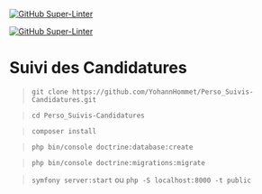 [![GitHub Super-Linter](https://github.com/YohannHommet/Perso_Suivis-candidatures/workflows/Lint%20Code%20Base/badge.svg)](https://github.com/marketplace/actions/super-linter)

[![GitHub Super-Linter](https://github.com/nvuillam/npm-groovy-lint/workflows/Lint%20Code%20Base/badge.svg)](https://github.com/marketplace/actions/super-linter)


# Suivi des Candidatures

> `git clone https://github.com/YohannHommet/Perso_Suivis-Candidatures.git`

> `cd Perso_Suivis-Candidatures`

> `composer install`

> `php bin/console doctrine:database:create`

> `php bin/console doctrine:migrations:migrate`

> `symfony server:start` ou `php -S localhost:8000 -t public`


